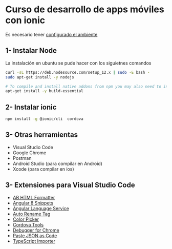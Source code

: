 # Curso de desarrollo de apps móviles con ionic

Es necesario tener [configurado el ambiente](https://ionicframework.com/docs/intro/environment)

## 1- Instalar Node

La instalación en ubuntu se pude hacer con los siguietnes comandos
```bash
curl -sL https://deb.nodesource.com/setup_12.x | sudo -E bash -
sudo apt-get install -y nodejs

# To compile and install native addons from npm you may also need to install build tools:
apt-get install -y build-essential
```


## 2- Instalar ionic
```bash
npm install -g @ionic/cli  cordova
```


## 3- Otras herramientas
- Visual Studio Code
- Google Chrome
- Postman 
- Android Studio (para compilar en Android)
- Xcode (para compilar en ios)

## 3- Extensiones para Visual Studio Code
- [AB HTML Formatter](https://marketplace.visualstudio.com/items?itemName=zovorap.ab-html-formatter)
- [Angular 8 Snippets](https://marketplace.visualstudio.com/items?itemName=Mikael.Angular-BeastCode)
- [Angular Language Service](https://marketplace.visualstudio.com/items?itemName=Angular.ng-template)
- [Auto Rename Tag](https://marketplace.visualstudio.com/items?itemName=formulahendry.auto-rename-tag)
- [Color Picker](https://marketplace.visualstudio.com/items?itemName=anseki.vscode-color)
- [Cordova Tools](https://marketplace.visualstudio.com/items?itemName=msjsdiag.cordova-tools)
- [Debugger for Chrome](https://marketplace.visualstudio.com/items?itemName=msjsdiag.debugger-for-chrome)
- [Paste JSON as Code](https://marketplace.visualstudio.com/items?itemName=quicktype.quicktype)
- [TypeScript Importer](https://marketplace.visualstudio.com/items?itemName=pmneo.tsimporter)





